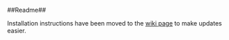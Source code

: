 ##Readme##



Installation instructions have been moved to the [wiki page](https://github.com/jteske54/deltainstall/wiki/Installation) to make updates easier.
